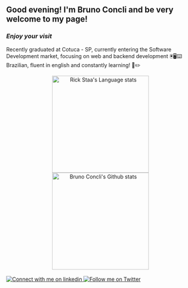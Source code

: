 ## <b>Good evening! I'm Bruno Concli and be very welcome to my page!</b>
### <i>Enjoy your visit</i>
Recently graduated at Cotuca - SP, currently entering the Software Development market, focusing on web and backend development 🖲️🖥️⌨️
Brazilian, fluent in english and constantly learning! 📖✏️

<div align="center"> 
<a href="https://github.com/brunoconcli/github-readme-stats#gh-dark-mode-only">
<img height=259 src="https://github-readme-stats.vercel.app/api/top-langs/?username=brunoconcli&layout=compact&langs_count=12&hide_border=false&role=owner,collaborator&theme=radical&bg_color=020203#gh-dark-mode-only" alt="Rick Staa's Language stats" />
</a>
<a href="https://github.com/anuraghazra/github-readme-stats#gh-dark-mode-only">
<img height=259 src="https://github-readme-stats-git-masterrstaa-rickstaa.vercel.app/api?username=brunoconcli&show_icons=true&line_height=28&hide_border=false&card_width=347&include_all_commits=true&role=owner,collaborator&show=reviews,discussions_answered&rank_icon=percentile&exclude_repo=github-readme-stats&theme=radical&bg_color=020203#gh-dark-mode-only" alt="Bruno Concli's Github stats" />
</a>
</div>

<br>
<div>
<a href="https://www.linkedin.com/in/bruno-silva-concli-20043b252/#gh-dark-mode-only">
<img src="https://img.shields.io/badge/LinkedIn-000000?style=for-the-badge&logo=linkedin&logoColor=0690FA#gh-dark-mode-only" alt="Connect with me on linkedin">
</a>
<a href="https://twitter.com/brunosconcli/#gh-dark-mode-only">
<img src="https://img.shields.io/badge/Twitter-000000?style=for-the-badge&logo=twitter&logoColor=3572A5A#gh-dark-mode-only" alt="Follow me on Twitter" margin-left="100px">
</a>  
</div>
